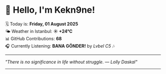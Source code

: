 # 👋 Hello, I'm Kekn9ne!

🗓️ Today is: **Friday, 01 August 2025**  
🌤️ Weather in Istanbul: **☀️   +24°C**  
📊 GitHub Contributions: **68**  
🎧 Currently Listening: **BANA GÖNDER!** by *Lvbel C5* 🎶

---

_"There is no significance in life without struggle. — *Lolly Daskal*"_

---
